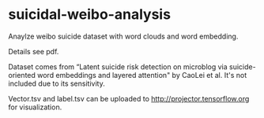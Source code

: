 # suicidal-weibo-analysis
 Anaylze weibo suicide dataset with word clouds and word embedding.


Details see pdf.


Dataset comes from “Latent suicide risk detection on microblog via suicide-oriented word embeddings and layered attention" by CaoLei et al. It's not included due to its sensitivity.

Vector.tsv and label.tsv can be uploaded to http://projector.tensorflow.org for visualization.
